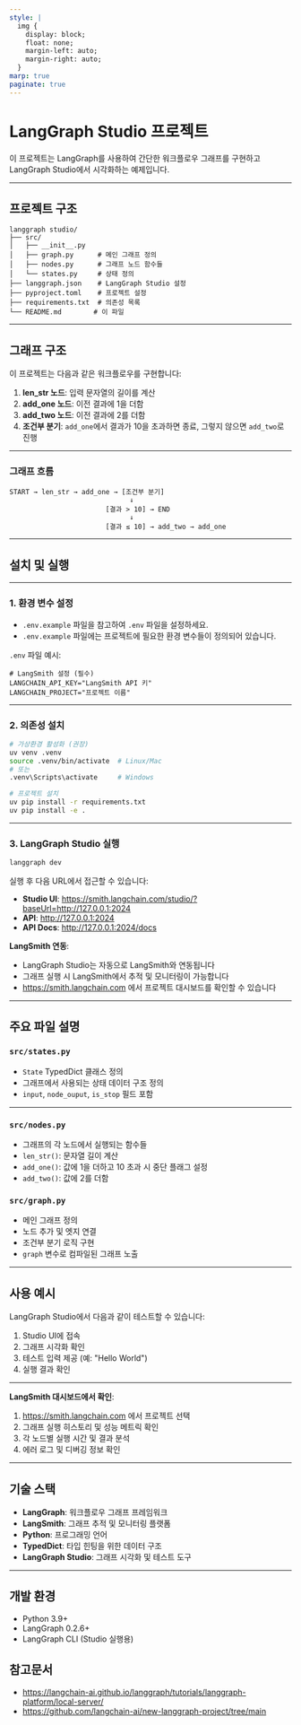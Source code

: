 ```yaml
---
style: |
  img {
    display: block;
    float: none;
    margin-left: auto;
    margin-right: auto;
  }
marp: true
paginate: true
---
```

# LangGraph Studio 프로젝트

이 프로젝트는 LangGraph를 사용하여 간단한 워크플로우 그래프를 구현하고 LangGraph Studio에서 시각화하는 예제입니다.

---
## 프로젝트 구조

```
langgraph studio/
├── src/
│   ├── __init__.py
│   ├── graph.py      # 메인 그래프 정의
│   ├── nodes.py      # 그래프 노드 함수들
│   └── states.py     # 상태 정의
├── langgraph.json    # LangGraph Studio 설정
├── pyproject.toml    # 프로젝트 설정
├── requirements.txt  # 의존성 목록
└── README.md        # 이 파일
```

---
## 그래프 구조

이 프로젝트는 다음과 같은 워크플로우를 구현합니다:

1. **len_str 노드**: 입력 문자열의 길이를 계산
2. **add_one 노드**: 이전 결과에 1을 더함
3. **add_two 노드**: 이전 결과에 2를 더함
4. **조건부 분기**: `add_one`에서 결과가 10을 초과하면 종료, 그렇지 않으면 `add_two`로 진행

---
### 그래프 흐름

```
START → len_str → add_one → [조건부 분기]
                              ↓
                        [결과 > 10] → END
                              ↓
                        [결과 ≤ 10] → add_two → add_one
```

---
## 설치 및 실행

---
### 1. 환경 변수 설정
- `.env.example` 파일을 참고하여 `.env` 파일을 설정하세요. 
- `.env.example` 파일에는 프로젝트에 필요한 환경 변수들이 정의되어 있습니다.

`.env` 파일 예시:
```env
# LangSmith 설정 (필수)
LANGCHAIN_API_KEY="LangSmith API 키"
LANGCHAIN_PROJECT="프로젝트 이름"

```

---
### 2. 의존성 설치

```bash
# 가상환경 활성화 (권장)
uv venv .venv
source .venv/bin/activate  # Linux/Mac
# 또는
.venv\Scripts\activate     # Windows

# 프로젝트 설치
uv pip install -r requirements.txt
uv pip install -e .
```

---
### 3. LangGraph Studio 실행

```bash
langgraph dev
```

실행 후 다음 URL에서 접근할 수 있습니다:
- **Studio UI**: https://smith.langchain.com/studio/?baseUrl=http://127.0.0.1:2024
- **API**: http://127.0.0.1:2024
- **API Docs**: http://127.0.0.1:2024/docs

**LangSmith 연동**:
- LangGraph Studio는 자동으로 LangSmith와 연동됩니다
- 그래프 실행 시 LangSmith에서 추적 및 모니터링이 가능합니다
- https://smith.langchain.com 에서 프로젝트 대시보드를 확인할 수 있습니다

---
## 주요 파일 설명

### `src/states.py`
- `State` TypedDict 클래스 정의
- 그래프에서 사용되는 상태 데이터 구조 정의
- `input`, `node_ouput`, `is_stop` 필드 포함

---
### `src/nodes.py`
- 그래프의 각 노드에서 실행되는 함수들
- `len_str()`: 문자열 길이 계산
- `add_one()`: 값에 1을 더하고 10 초과 시 중단 플래그 설정
- `add_two()`: 값에 2를 더함

### `src/graph.py`
- 메인 그래프 정의
- 노드 추가 및 엣지 연결
- 조건부 분기 로직 구현
- `graph` 변수로 컴파일된 그래프 노출

---
## 사용 예시

LangGraph Studio에서 다음과 같이 테스트할 수 있습니다:

1. Studio UI에 접속
2. 그래프 시각화 확인
3. 테스트 입력 제공 (예: "Hello World")
4. 실행 결과 확인

---
**LangSmith 대시보드에서 확인**:
1. https://smith.langchain.com 에서 프로젝트 선택
2. 그래프 실행 히스토리 및 성능 메트릭 확인
3. 각 노드별 실행 시간 및 결과 분석
4. 에러 로그 및 디버깅 정보 확인

---
## 기술 스택

- **LangGraph**: 워크플로우 그래프 프레임워크
- **LangSmith**: 그래프 추적 및 모니터링 플랫폼
- **Python**: 프로그래밍 언어
- **TypedDict**: 타입 힌팅을 위한 데이터 구조
- **LangGraph Studio**: 그래프 시각화 및 테스트 도구

---
## 개발 환경

- Python 3.9+
- LangGraph 0.2.6+
- LangGraph CLI (Studio 실행용)

## 참고문서
- https://langchain-ai.github.io/langgraph/tutorials/langgraph-platform/local-server/ 
- https://github.com/langchain-ai/new-langgraph-project/tree/main
